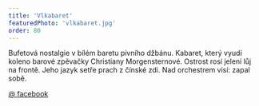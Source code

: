 ```yaml
---
title: 'Vlkabaret'
featuredPhoto: 'vlkabaret.jpg'
order: 80
---
```


Bufetová nostalgie v bílém baretu pivního džbánu.
Kabaret, který vyudí koleno barové zpěvačky Christiany Morgensternové.
Ostrost rosí jelení lůj na frontě.
Jeho jazyk setře prach z čínské zdi. Nad orchestrem visí: zapal sobě.

[@ facebook](https://www.facebook.com/pages/category/Musician-Band/VLKABARET-131104080749/)
